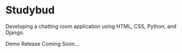 <h1>Studybud</h1>
<p>Developing a chatting room application using HTML, CSS, Python, and Django.</p>
<p>Demo Release Coming Soon...</p>
